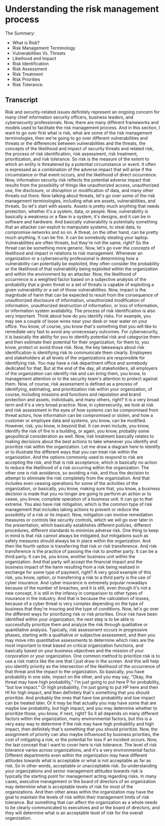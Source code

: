 # Understanding the risk management process

The Summary:

- What is Risk?
- Risk Management Terminology
- Vulnerabilities Vs. Threats
- Likeihood and Impact
- Risk Identification
- Risk Assessment
- Risk Treatment
- Risk Priorities
- Risk Tolerance.

## Transcript

Risk and security-related issues definitely represent an ongoing concern for many chief information security officers, business leaders, and cybersecurity professionals. Now, there are many different frameworks and models used to facilitate the risk management process. And in this section, I want to go over first what is risk, what are some of the risk management terminologies, then we're going to go over different vulnerabilities and threats or the differences between vulnerabilities and the threats, the concepts of the likelihood and impact of security threats and related risk, the process of risk identification, risk assessment, risk treatment, prioritization, and risk tolerance. So risk is the measure of the extent to which an entity is threatened by a potential circumstance or event. It often is expressed as a combination of the adverse impact that will arise if the circumstance or that event occurs, and the likelihood of direct occurrence. Now, information security risk reflects the potential adverse impact that results from the possibility of things like unauthorized access, unauthorized use, the disclosure, or disruption or modification of data, and many other threats out there. Now talking about threats, let's go over some of the risk management terminologies, including what are assets, vulnerabilities, and threats. So let's start with assets. Assets is pretty much anything that needs protection, whether it's a system, data, or people. Now, vulnerability is basically a weakness or a flaw in a system, it's designs, and it can be in software and hardware. And basically vulnerability is potentially something that an attacker can exploit to manipulate systems, to steal data, to compromise networks and so on. A threat, on the other hand, can be pretty much anything. It can be fire. It can be somebody stealing your laptop. Vulnerabilities are often threats, but they're not the same, right? So the threat can be something more generic. Now, let's go over the concepts of likelihood and impact in relations to risk management. Whenever an organization or a cybersecurity professional is determining how a vulnerability can potentially be exploited, they often consider the probability or the likelihood of that vulnerability being exploited within the organization and within the environment by an attacker. Now, the likelihood of occurrence is a weighted factor based on a subjective analysis of the probability that a given threat or a set of threats is capable of exploiting a given vulnerability or a set of those vulnerabilities. Now, impact is the magnitude of harm that can be expected to result from the consequence of unauthorized disclosure of information, unauthorized modification of information, unauthorized destruction of information, or loss of information, or information system availability. The process of risk identification is also very important. Think about how do you identify risks. For example, you may see a couple of loose wires near your desk or near water on your office. You know, of course, you know that's something that you will like to remediate very fast to avoid any unnecessary outcomes. For cybersecurity, it is basically the ability for you to identify potential risk and categorize them and then estimate their potential for their organization, for them to, you know, protect or avoid those risk. Now, the key takeaways about risk identification is identifying risk to communicate them clearly. Employees and stakeholders at all levels of the organizations are responsible for identifying risk. You may have a risk department office and somebody dedicated for that. But at the end of the day, all stakeholders, all employers of the organization can identify risk and can bring them, you know, to management attention or to the security team's attention to protect against them. Now, of course, risk assessment is defined as a process of identifying, estimating, and prioritization risk within your organization, of course, including missions and functions and reputation and brand protection and assets, individuals, and many others, right? It is a very broad term and it's a very broad practice. Now, in cybersecurity, we look at risk and risk assessment in the eyes of how systems can be compromised from threat actors, how information can be compromised or stolen, and how a customer or employee data and systems, you know, can be modified. However, risk, you know, is beyond that. It can even include, you know, identify the risk of fire in a building, or again, you know, probably some geopolitical consideration as well. Now, risk treatment basically relates to making decisions about the best actions to take whenever you identify and prioritize risk within the organization. Let me draw a diagram here to identify or to illustrate the different ways that you can treat risk within the organization. And the options commonly used to respond to risk are accepting the risk, and that is risk acceptance, which is basically no action to reduce the likelihood of a risk occurring within the organization. The other one is risk avoidance, so avoiding a risk, and thus the decision to attempt to eliminate the risk completely from the organization. And that includes even ceasing operations for some of the activities of the organization, or basically, you know, making sure that, you know, a business decision is made that you no longer are going to perform an action or to cease, you know, complete operation of a business unit. It can go to that extreme. You also have risk mitigation, which is the common type of risk management that includes taking actions to prevent or reduce the possibility of a risk or its impact. Now, mitigation can involve remediation measures or controls like security controls, which we will go over later in the presentation, which basically establishes different policies, different procedures, different standards to minimize adverse risk. One thing to keep in mind is that risk cannot always be mitigated, but mitigations such as safety measures should always be in place within the organization. And then the fourth option is transferring that risk or risk transference. And risk transference is the practice of passing the risk to another party. It can be a third party. It can be, you know, another business unit within the organization. And that party will accept the financial impact and the business impact of the harm resulting from a risk being realized in exchange for some type of payment, right? A very good example of this risk, you know, option, or transferring a risk to a third party is the use of cyber insurance. And cyber insurance is extremely popular nowadays because of the number of breaches, and it is still, even though it's not a new concept, it is still in the infancy in comparison to other types of insurance in the industry. And that is because the calculation of losses, because of a cyber threat is very complex depending on the type of business that they're insuring and the type of conditions. Now, let's go over the different ways for prioritizing risk or risk priorities. Once risk have been identified within your organization, the next step is to be able to successfully prioritize them and analyze the risk through qualitative or quantitative analysis. Typically, risk assessment occurs in progressive phases, starting with a qualitative or subjective assessment, and then you may move into quantitative assessments to determine which risks are the most important to treat based on critical organization functions, and basically based on your business objectives and the mission of your corporation or your organization. One common method to prioritize risk is to use a risk matrix like the one that I just draw in the screen. And this will help you identify priority as the intersection of the likelihood of the occurrence of that threat and the impact to the organization. So basically, you have probability in one side, impact on the other, and you may say, "Okay, the threat may have high probability," I'm just going to put here P for probability, "but low impact." Or high probability, I'm just going to put HP here and then HI for high impact, and then definitely that's something that you should prioritize. And probably the ones that have low probability and low impact can be treated later. Or it may be that actually you may have some that are maybe low probability, but high impact, and you may determine whether to prioritize those, you know, if next, right? So it all depends on many different factors within the organization, many environmental factors, but this is a very easy way to determine if the risk may have high probability and high impact, then definitely that's something that you should prioritize. Now, the assignment of priority can also maybe influenced by business priorities, the cost of mitigating a risk, or the potential for loss if an incident occurs. Now, the last concept that I want to cover here is risk tolerance. The level of risk tolerance varies across organizations, and it's a very environmental factor. Different departments even within the organization may have different attitudes towards what is acceptable or what is not acceptable as far as risk. So in other words, acceptable or unacceptable risk. So understanding your organizations and senior management attitudes towards risk is typically the starting point for management acting regarding risks. In many cases, executive management or the board of directors of an organization may determine what is acceptable levels of risk for most of the organizations. And then other areas within the organization may have the goal to maintain the levels of risk within their management limits of risk tolerance. But something that can affect the organization as a whole needs to be clearly communicated to executives and or the board of directors, and they will determine what is an acceptable level of risk for the overall organization.
